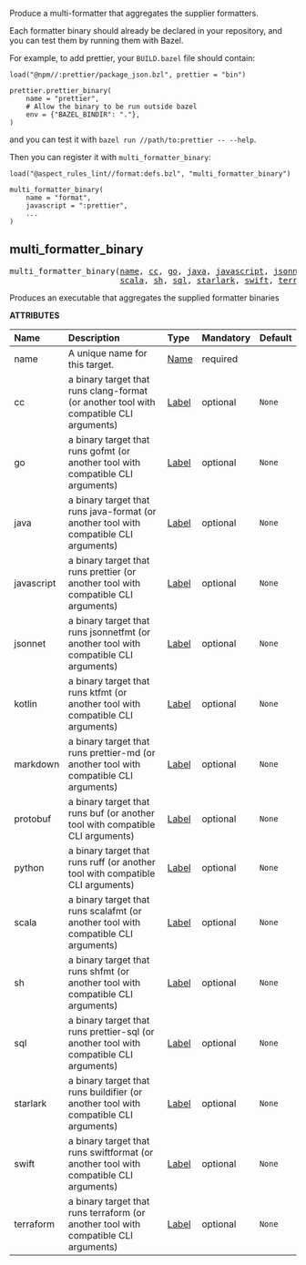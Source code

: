 <!-- Generated with Stardoc: http://skydoc.bazel.build -->

Produce a multi-formatter that aggregates the supplier formatters.

Each formatter binary should already be declared in your repository, and you can test them by running
them with Bazel.

For example, to add prettier, your `BUILD.bazel` file should contain:

```
load("@npm//:prettier/package_json.bzl", prettier = "bin")

prettier.prettier_binary(
    name = "prettier",
    # Allow the binary to be run outside bazel
    env = {"BAZEL_BINDIR": "."},
)
```

and you can test it with `bazel run //path/to:prettier -- --help`.

Then you can register it with `multi_formatter_binary`:

```
load("@aspect_rules_lint//format:defs.bzl", "multi_formatter_binary")

multi_formatter_binary(
    name = "format",
    javascript = ":prettier",
    ...
)
```


<a id="multi_formatter_binary"></a>

## multi_formatter_binary

<pre>
multi_formatter_binary(<a href="#multi_formatter_binary-name">name</a>, <a href="#multi_formatter_binary-cc">cc</a>, <a href="#multi_formatter_binary-go">go</a>, <a href="#multi_formatter_binary-java">java</a>, <a href="#multi_formatter_binary-javascript">javascript</a>, <a href="#multi_formatter_binary-jsonnet">jsonnet</a>, <a href="#multi_formatter_binary-kotlin">kotlin</a>, <a href="#multi_formatter_binary-markdown">markdown</a>, <a href="#multi_formatter_binary-protobuf">protobuf</a>, <a href="#multi_formatter_binary-python">python</a>,
                       <a href="#multi_formatter_binary-scala">scala</a>, <a href="#multi_formatter_binary-sh">sh</a>, <a href="#multi_formatter_binary-sql">sql</a>, <a href="#multi_formatter_binary-starlark">starlark</a>, <a href="#multi_formatter_binary-swift">swift</a>, <a href="#multi_formatter_binary-terraform">terraform</a>)
</pre>

Produces an executable that aggregates the supplied formatter binaries

**ATTRIBUTES**


| Name  | Description | Type | Mandatory | Default |
| :------------- | :------------- | :------------- | :------------- | :------------- |
| <a id="multi_formatter_binary-name"></a>name |  A unique name for this target.   | <a href="https://bazel.build/concepts/labels#target-names">Name</a> | required |  |
| <a id="multi_formatter_binary-cc"></a>cc |  a binary target that runs clang-format (or another tool with compatible CLI arguments)   | <a href="https://bazel.build/concepts/labels">Label</a> | optional | <code>None</code> |
| <a id="multi_formatter_binary-go"></a>go |  a binary target that runs gofmt (or another tool with compatible CLI arguments)   | <a href="https://bazel.build/concepts/labels">Label</a> | optional | <code>None</code> |
| <a id="multi_formatter_binary-java"></a>java |  a binary target that runs java-format (or another tool with compatible CLI arguments)   | <a href="https://bazel.build/concepts/labels">Label</a> | optional | <code>None</code> |
| <a id="multi_formatter_binary-javascript"></a>javascript |  a binary target that runs prettier (or another tool with compatible CLI arguments)   | <a href="https://bazel.build/concepts/labels">Label</a> | optional | <code>None</code> |
| <a id="multi_formatter_binary-jsonnet"></a>jsonnet |  a binary target that runs jsonnetfmt (or another tool with compatible CLI arguments)   | <a href="https://bazel.build/concepts/labels">Label</a> | optional | <code>None</code> |
| <a id="multi_formatter_binary-kotlin"></a>kotlin |  a binary target that runs ktfmt (or another tool with compatible CLI arguments)   | <a href="https://bazel.build/concepts/labels">Label</a> | optional | <code>None</code> |
| <a id="multi_formatter_binary-markdown"></a>markdown |  a binary target that runs prettier-md (or another tool with compatible CLI arguments)   | <a href="https://bazel.build/concepts/labels">Label</a> | optional | <code>None</code> |
| <a id="multi_formatter_binary-protobuf"></a>protobuf |  a binary target that runs buf (or another tool with compatible CLI arguments)   | <a href="https://bazel.build/concepts/labels">Label</a> | optional | <code>None</code> |
| <a id="multi_formatter_binary-python"></a>python |  a binary target that runs ruff (or another tool with compatible CLI arguments)   | <a href="https://bazel.build/concepts/labels">Label</a> | optional | <code>None</code> |
| <a id="multi_formatter_binary-scala"></a>scala |  a binary target that runs scalafmt (or another tool with compatible CLI arguments)   | <a href="https://bazel.build/concepts/labels">Label</a> | optional | <code>None</code> |
| <a id="multi_formatter_binary-sh"></a>sh |  a binary target that runs shfmt (or another tool with compatible CLI arguments)   | <a href="https://bazel.build/concepts/labels">Label</a> | optional | <code>None</code> |
| <a id="multi_formatter_binary-sql"></a>sql |  a binary target that runs prettier-sql (or another tool with compatible CLI arguments)   | <a href="https://bazel.build/concepts/labels">Label</a> | optional | <code>None</code> |
| <a id="multi_formatter_binary-starlark"></a>starlark |  a binary target that runs buildifier (or another tool with compatible CLI arguments)   | <a href="https://bazel.build/concepts/labels">Label</a> | optional | <code>None</code> |
| <a id="multi_formatter_binary-swift"></a>swift |  a binary target that runs swiftformat (or another tool with compatible CLI arguments)   | <a href="https://bazel.build/concepts/labels">Label</a> | optional | <code>None</code> |
| <a id="multi_formatter_binary-terraform"></a>terraform |  a binary target that runs terraform (or another tool with compatible CLI arguments)   | <a href="https://bazel.build/concepts/labels">Label</a> | optional | <code>None</code> |


